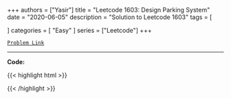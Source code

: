 
+++
authors = ["Yasir"]
title = "Leetcode 1603: Design Parking System"
date = "2020-06-05"
description = "Solution to Leetcode 1603"
tags = [
    
]
categories = [
    "Easy"
]
series = ["Leetcode"]
+++



[`Problem Link`](https://leetcode.com/problems/design-parking-system/description/)

---

**Code:**

{{< highlight html >}}

{{< /highlight >}}

